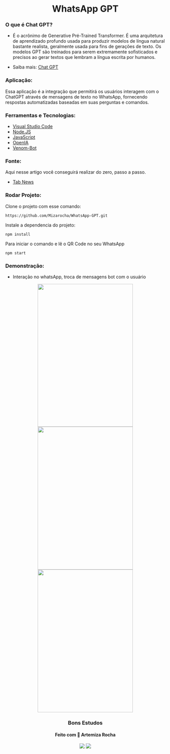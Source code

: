 <h1 align="center">WhatsApp GPT</h1> 

### O que é Chat GPT?

- É o acrônimo de Generative Pré-Trained Transformer. É uma arquitetura de aprendizado profundo usada para produzir modelos de língua natural bastante realista, geralmente usada para fins de gerações de texto. Os modelos GPT são treinados para serem extremamente sofisticados e precisos ao gerar textos que lembram a língua escrita por humanos.      

- Saiba mais: [Chat GPT](https://pt.wikipedia.org/wiki/ChatGPT)

### Aplicação:

Essa aplicação é a integração que permitirá os usuários interagem com o ChatGPT através de mensagens de texto no WhatsApp, fornecendo respostas automatizadas baseadas em suas perguntas e comandos.


### Ferramentas e Tecnologias: 

- [Visual Studio Code](https://code.visualstudio.com/)
- [Node.JS](https://nodejs.org/en/)
- [JavaScript](https://developer.mozilla.org/pt-BR/docs/Web/JavaScript)
- [OpenIA](https://openai.com/api/)
- [Venom-Bot](https://github.com/orkestral/venom)


### Fonte: 

 Aqui nesse artigo você conseguirá realizar do zero, passo a passo.

- [Tab News](https://www.tabnews.com.br/victorharry/guia-completo-de-como-integrar-o-chat-gpt-com-whatsapp)

### Rodar Projeto:

Clone o projeto com esse comando:

```
https://github.com/Mizarocha/WhatsApp-GPT.git
```
Instale a dependencia do projeto:
```
npm install 
```
Para iniciar o comando e lê o QR Code no seu WhatsApp
```
npm start
``` 

### Demonstração: 
- Interação no whatsApp, troca de mensagens bot com o usuário
<div align="center">
<img width=300 height=450 src="https://user-images.githubusercontent.com/88461178/218581923-75b4d888-8b0d-43c9-bc7c-0664817579cd.jpeg"/>

<img width=300 height=450 src="https://user-images.githubusercontent.com/88461178/218582985-f54d9402-1e18-4003-9e89-d0da70019ef9.jpeg"/>

<img width=300 height=450 src="https://user-images.githubusercontent.com/88461178/218583285-3c380794-190e-4544-9025-b0bc52d2dfd9.jpeg"/>
</div>

<h3 align="center">Bons Estudos</h3>
<h4 align="center">Feito com 💜 Artemiza Rocha</h4>

<div align="center">
  <a href="https://www.linkedin.com/in/artemiza-rocha/a" target="_blank"><img src="https://img.shields.io/badge/-LinkedIn-%230077B5?style=for-the-badge&logo=linkedin&logoColor=white" target="_blank"></a> 
  <a href="https://github.com/Mizarocha" target="_blank"><img src="https://img.shields.io/badge/-GITHUB-%23E4405F?style=for-the-badge&logo=github&logoColor=white" target="_blank"></a>
  </div>

